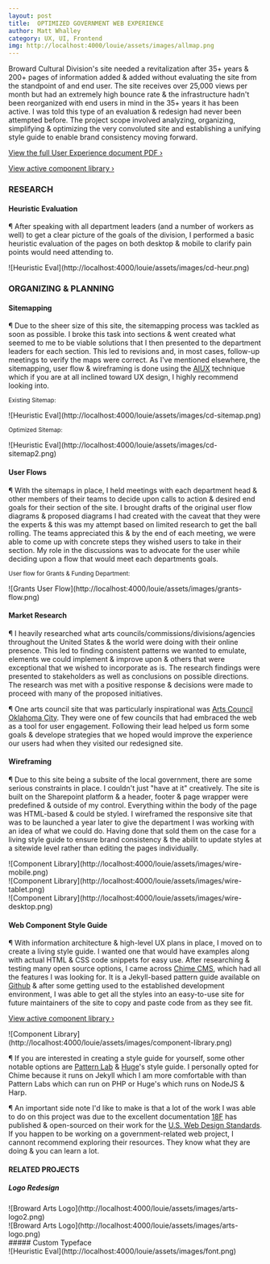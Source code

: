 ```yaml
---
layout: post
title:  OPTIMIZED GOVERNMENT WEB EXPERIENCE
author: Matt Whalley
category: UX, UI, Frontend
img: http://localhost:4000/louie/assets/images/allmap.png
---
```


<span class="intro__p" markdown="1">Broward Cultural Division's site needed a revitalization after 35+ years & 200+ pages of information added & added without evaluating the site from the standpoint of and end user. The site receives over 25,000 views per month but had an extremely high bounce rate & the infrastructure hadn't been reorganized with end users in mind in the 35+ years it has been active. I was told this type of an evaluation & redesign had never been attempted before. The project scope involved analyzing, organizing, simplifying & optimizing the very convoluted site and establishing a unifying style guide to enable brand consistency moving forward.</span>

[View the full User Experience document PDF ›](http://localhost:4000/louie/assets/docs/cdux.pdf)

[View active component library ›](http://broward-arts-component-library.s3-website-us-east-1.amazonaws.com/)

### RESEARCH

#### Heuristic Evaluation   

¶ After speaking with all department leaders (and a number of workers as well) to get a clear picture of the goals of the division, I performed a basic heuristic evaluation of the pages on both desktop & mobile to clarify pain points would need attending to.

<div class="column green" markdown="1">
![Heuristic Eval](http://localhost:4000/louie/assets/images/cd-heur.png)
</div>

### ORGANIZING & PLANNING   

#### Sitemapping

¶ Due to the sheer size of this site, the sitemapping process was tackled as soon as possible. I broke this task into sections & went created what seemed to me to be viable solutions that I then presented to the department leaders for each section. This led to revisions and, in most cases, follow-up meetings to verify the maps were correct. As I've mentioned elsewhere, the sitemapping, user flow & wireframing is done using the [AIUX](https://rwd.aiux.co/) technique which if you are at all inclined toward UX design, I highly recommend looking into.

<small>Existing Sitemap:</small>
<div class="column green" markdown="1">
![Heuristic Eval](http://localhost:4000/louie/assets/images/cd-sitemap.png)
</div>

<!--
<div class="column green" markdown="1">
![Heuristic Eval](http://localhost:4000/louie/assets/images/oldsite1.png)
</div>
<div class="column green" markdown="1">
![Heuristic Eval](http://localhost:4000/louie/assets/images/oldsite2.png)
</div>
<div class="column green" markdown="1">
![Heuristic Eval](http://localhost:4000/louie/assets/images/oldsite3.png)
</div>
<div class="column green" markdown="1">
![Heuristic Eval](http://localhost:4000/louie/assets/images/oldsite4.png)
</div>
<div class="column green" markdown="1">
![Heuristic Eval](http://localhost:4000/louie/assets/images/oldsite5.png)
</div>
<div class="column green" markdown="1">
![Heuristic Eval](http://localhost:4000/louie/assets/images/oldsite6.png)
</div>
<div class="column green" markdown="1">
![Heuristic Eval](http://localhost:4000/louie/assets/images/oldsite7.png)
</div>
<div class="column green" markdown="1">
![Heuristic Eval](http://localhost:4000/louie/assets/images/oldsite8.png)
</div>
-->

<small>Optimized Sitemap:</small>
<div class="column green" markdown="1">
![Heuristic Eval](http://localhost:4000/louie/assets/images/cd-sitemap2.png)
</div>
<!--
<div class="column green" markdown="1">
![Revised Sitemap](http://localhost:4000/louie/assets/images/newsite1.png)
</div>
<div class="column green" markdown="1">
![Revised Sitemap](http://localhost:4000/louie/assets/images/newsite2.png)
</div>
<div class="column green" markdown="1">
![Revised Sitemap](http://localhost:4000/louie/assets/images/newsite3.png)
</div>
<div class="column green" markdown="1">
![Revised Sitemap](http://localhost:4000/louie/assets/images/newsite4.png)
</div>
<div class="column green" markdown="1">
![Revised Sitemap](http://localhost:4000/louie/assets/images/newsite5.png)
</div>
<div class="column green" markdown="1">
![Revised Sitemap](http://localhost:4000/louie/assets/images/newsite6.png)
</div>
<div class="column green" markdown="1">
![Revised Sitemap](http://localhost:4000/louie/assets/images/newsite7.png)
</div>
<div class="column green" markdown="1">
![Revised Sitemap](http://localhost:4000/louie/assets/images/newsite8.png)
</div>
-->

#### User Flows     

¶ With the sitemaps in place, I held meetings with each department head & other members of their teams to decide upon calls to action & desired end goals for their section of the site. I brought drafts of the original user flow diagrams & proposed diagrams I had created with the caveat that they were the experts & this was my attempt based on limited research to get the ball rolling. The teams appreciated this & by the end of each meeting, we were able to come up with concrete steps they wished users to take in their section. My role in the discussions was to advocate for the user while deciding upon a flow that would meet each departments goals. 

<small>User flow for Grants & Funding Department:</small>

<div class="column green" markdown="1">
![Grants User Flow](http://localhost:4000/louie/assets/images/grants-flow.png)
</div>

#### Market Research

¶ I heavily researched what arts councils/commissions/divisions/agencies throughout the United States & the world were doing with their online presence. This led to finding consistent patterns we wanted to emulate, elements we could implement & improve upon & others that were exceptional that we wished to incorporate as is. The research findings were presented to stakeholders as well as conclusions on possible directions. The research was met with a positive response & decisions were made to proceed with many of the proposed initiatives.

¶ One arts council site that was particularly inspirational was [Arts Council Oklahoma City](https://www.artscouncilokc.com/). They were one of few councils that had embraced the web as a tool for user engagement. Following their lead helped us form some goals & develope strategies that we hoped would improve the experience our users had when they visited our redesigned site.

#### Wireframing

¶ Due to this site being a subsite of the local government, there are some serious constraints in place. I couldn't just "have at it" creatively. The site is built on the Sharepoint platform & a header, footer & page wrapper were predefined & outside of my control. Everything within the body of the page was HTML-based & could be styled. I wireframed the responsive site that was to be launched a year later to give the department I was working with an idea of what we could do. Having done that sold them on the case for a living style guide to ensure brand consistency & the abilit to update styles at a sitewide level rather than editing the pages individually.

<div class="column green" markdown="1">
![Component Library](http://localhost:4000/louie/assets/images/wire-mobile.png)
</div>
<div class="column green" markdown="1">
![Component Library](http://localhost:4000/louie/assets/images/wire-tablet.png)
</div>
<div class="column green" markdown="1">
![Component Library](http://localhost:4000/louie/assets/images/wire-desktop.png)
</div>

#### Web Component Style Guide 

¶ With information architecture & high-level UX plans in place, I moved on to create a living style guide. I wanted one that would have examples along with actual HTML & CSS code snippets for easy use. After researching & testing many open source options, I came across [Chime CMS](https://github.com/codeforamerica/chime), which had all the features I was looking for. It is a Jekyll-based pattern guide available on [Github]() & after some getting used to the established development environment, I was able to get all the styles into an easy-to-use site for future maintainers of the site to copy and paste code from as they see fit.

[View active component library ›](http://broward-arts-component-library.s3-website-us-east-1.amazonaws.com/)

<div class="column green" markdown="1">
![Component Library](http://localhost:4000/louie/assets/images/component-library.png)
</div>

¶ If you are interested in creating a style guide for yourself, some other notable options are [Pattern Lab](http://patternlab.io) & [Huge](https://hugeinc.github.io/styleguide/)'s style guide. I personally opted for Chime because it runs on Jekyll which I am more comfortable with than Pattern Labs which can run on PHP or Huge's which runs on NodeJS & Harp. 

¶ An important side note I'd like to make is that a lot of the work I was able to do on this project was due to the excellent documentation [18F](https://18f.gsa.gov/) has published & open-sourced on their work for the [U.S. Web Design Standards](https://18f.gsa.gov/2015/09/28/web-design-standards/). If you happen to be working on a government-related web project, I cannont recommend exploring their resources. They know what they are doing & you can learn a lot.

#### RELATED PROJECTS
##### Logo Redesign
<div class="column green" markdown="1">
![Broward Arts Logo](http://localhost:4000/louie/assets/images/arts-logo2.png)
</div>
<div class="column green" markdown="1">
![Broward Arts Logo](http://localhost:4000/louie/assets/images/arts-logo.png)
</div>
##### Custom Typeface
<div class="column green" markdown="1">
![Heuristic Eval](http://localhost:4000/louie/assets/images/font.png)
</div>
